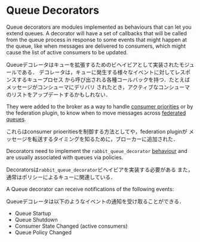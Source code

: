 # Queue Decorators #

Queue decorators are modules implemented as behaviours that can let
you extend queues. A decorator will have a set of callbacks that will
be called from the queue process in response to some events that might
happen at the queue, like when messages are delivered to consumers,
which might cause the list of active consumers to be updated.

Queueデコレータはキューを拡張するためのビヘイビアとして実装されたモジュールである．
デコレータは，キューに発生する様々なイベントに対してレスポンスするキュープロセス
から呼び出される各種コールバックを持つ．たとえばメッセージがコンシューマにデリバリ
されたとき，アクティブなコンシューマのリストをアップデートするかもしれない．

They were added to the broker as a way to handle
[consumer priorities](https://www.rabbitmq.com/consumer-priority.html)
or by the federation plugin, to know when to move messages across
[federated queues](https://www.rabbitmq.com/federated-queues.html).

これらはconsumer prioeritiesを制御する方法としてや，federation pluginが
メッセージを転送するタイミングを知るために，ブローカーに追加された．

Decorators need to implement the `rabbit_queue_decorator`
[behaviour](https://github.com/rabbitmq/rabbitmq-common/blob/master/src/rabbit_queue_decorator.erl)
and are usually associated with queues via policies.

Decoratorsは`rabbit_queue_decorator`ビヘイビアを実装する必要がある
また，通常はポリシーによるキューに関連している．

A Queue decorator can receive notifications of the following events:

Queueデコレータは以下のようなイベントの通知を受け取ることができる．

- Queue Startup
- Queue Shutdown
- Consumer State Changed (active consumers)
- Queue Policy Changed
